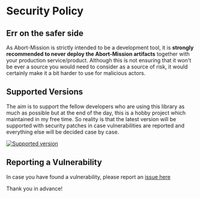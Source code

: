 # Security Policy

## Err on the safer side

As Abort-Mission is strictly intended to be a development tool, it is **strongly
recommended to never deploy the Abort-Mission artifacts** together with your 
production service/product. Although this is not ensuring that it won't be ever a 
source you would need to consider as a source of risk, it would certainly make it 
a bit harder to use for malicious actors.

## Supported Versions 

The aim is to support the fellow developers who are using this library as much as
possible but at the end of the day, this is a hobby project which maintained in
my free time. So reality is that the latest version will be supported with security
patches in case vulnerabilities are reported and everything else will be decided
case by case.

[![Supported version](https://img.shields.io/github/v/tag/nagyesta/abort-mission-maven-plugin?color=green&logo=git&label=Supported%20version&sort=semver)](https://img.shields.io/github/v/tag/nagyesta/abort-mission-maven-plugin?color=green&logo=git&label=Supported%20version&sort=semver)

## Reporting a Vulnerability

In case you have found a vulnerability, please report an [issue here](https://github.com/nagyesta/abort-mission-maven-plugin/issues)

Thank you in advance!
